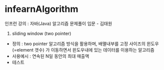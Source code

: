 # infearnAlgorithm
인프런 강의 : 자바(Java) 알고리즘 문제풀이 입문 - 김태원 

1. sliding window (two pointer)
- 정의 : two pointer 알고리즘 방식을 활용하며, 배멸내부를 고정 사이즈의 윈도우 (=element 갯수) 가 이동하면서 윈도우내에 있는 데이터를 이용하는 알고리즘
- 사용예시 : 연속된 N일 동안의 최대 매출액 
- 테스트